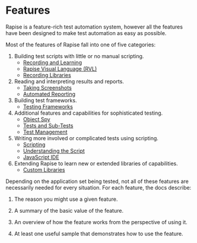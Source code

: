 # Features

Rapise is a feature-rich test automation system, however all the features have been designed to make test automation as easy as possible.

Most of the features of Rapise fall into one of five categories:

1. Building test scripts with little or no manual scripting.
    - [Recording and Learning](object_types.md)
    - [Rapise Visual Language (RVL)](visual_language.md)
    - [Recording Libraries](recording_library.md)
2. Reading and interpreting results and reports.
    - [Taking Screenshots](screenshots.md)
    - [Automated Reporting](automated_reporting.md)
3. Building test frameworks.
    - [Testing Frameworks](/Guide/Frameworks/frameworks.md)
4. Additional features and capabilities for sophisticated testing.
    - [Object Spy](object_spy.md)
    - [Tests and Sub-Tests](tests_and_sub_tests.md)
    - [Test Management](spiratest_integration.md)
5. Writing more involved or complicated tests using scripting.
    - [Scripting](scripting.md)
    - [Understanding the Script](understanding_the_script.md)
    - [JavaScript IDE](javascript_ide.md)
6. Extending Rapise to learn new or extended libraries of capabilities.
    - [Custom Libraries](custom_libraries.md)

Depending on the application set being tested, not all of these features are necessarily needed for every situation. For each feature, the docs describe:

1. The reason you might use a given feature.

2. A summary of the basic value of the feature.

3. An overview of how the feature works from the perspective of using it.

4. At least one useful sample that demonstrates how to use the feature.
